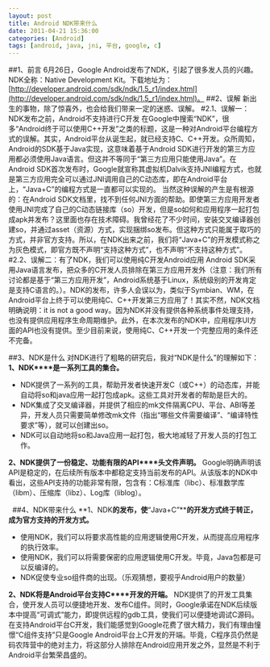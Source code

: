 ```yaml
---
layout: post
title: Android NDK带来什么
date: 2011-04-21 15:36:00
categories: [Android]
tags: [android, java, jni, 平台, google, c]
---
```

##1、前言
6月26日，Google Android发布了NDK，引起了很多发人员的兴趣。NDK全称：Native Development Kit。下载地址为：[http://developer.android.com/sdk/ndk/1.5_r1/index.html](http://developer.android.com/sdk/ndk/1.5_r1/index.html)。
##2、误解
新出生的事物，除了惊喜外，也会给我们带来一定的迷惑、误解。
#2.1、误解一：NDK发布之前，Android不支持进行C开发
在Google中搜索“NDK”，很多“Android终于可以使用C++开发”之类的标题，这是一种对Android平台编程方式的误解。其实，Android平台从诞生起，就已经支持C、C++开发。众所周知，Android的SDK基于Java实现，这意味着基于Android SDK进行开发的第三方应用都必须使用Java语言。但这并不等同于“第三方应用只能使用Java”。在Android SDK首次发布时，Google就宣称其虚拟机Dalvik支持JNI编程方式，也就是第三方应用完全可以通过JNI调用自己的C动态库，即在Android平台上，“Java+C”的编程方式是一直都可以实现的。
当然这种误解的产生是有根源的：在Android SDK文档里，找不到任何JNI方面的帮助。即使第三方应用开发者使用JNI完成了自己的C动态链接库（so）开发，但是so如何和应用程序一起打包成apk并发布？这里面也存在技术障碍。我曾经花了不少时间，安装交叉编译器创建so，并通过asset（资源）方式，实现捆绑so发布。但这种方式只能属于取巧的方式，并非官方支持。所以，在NDK出来之前，我们将“Java+C”的开发模式称之为灰色模式，即官方既不声明“支持这种方式”，也不声明“不支持这种方式”。
#2.2、误解二：有了NDK，我们可以使用纯C开发Android应用
Android SDK采用Java语言发布，把众多的C开发人员排除在第三方应用开发外（注意：我们所有讨论都是基于“第三方应用开发”，Android系统基于Linux，系统级别的开发肯定是支持C语言的。）。NDK的发布，许多人会误以为，类似于Symbian、WM，在Android平台上终于可以使用纯C、C++开发第三方应用了！其实不然，NDK文档明确说明：it is not a good way。因为NDK并没有提供各种系统事件处理支持，也没有提供应用程序生命周期维护。此外，在本次发布的NDK中，应用程序UI方面的API也没有提供。至少目前来说，使用纯C、C++开发一个完整应用的条件还不完备。


##3、NDK是什么
对NDK进行了粗略的研究后，我对“NDK是什么”的理解如下：
**1、NDK****是一系列工具的集合。**
- NDK提供了一系列的工具，帮助开发者快速开发C（或C++）的动态库，并能自动将so和java应用一起打包成apk。这些工具对开发者的帮助是巨大的。
- NDK集成了交叉编译器，并提供了相应的mk文件隔离CPU、平台、ABI等差异，开发人员只需要简单修改mk文件（指出“哪些文件需要编译”、“编译特性要求”等），就可以创建出so。
- NDK可以自动地将so和Java应用一起打包，极大地减轻了开发人员的打包工作。

**2、NDK****提供了一份稳定、功能有限的****API****头文件声明。**
Google明确声明该API是稳定的，在后续所有版本中都稳定支持当前发布的API。从该版本的NDK中看出，这些API支持的功能非常有限，包含有：C标准库（libc）、标准数学库（libm）、压缩库（libz）、Log库（liblog）。


 
##4、NDK带来什么
**1、NDK****的发布，使****“Java+C”****的开发方式终于转正，成为官方支持的开发方式。**
- 使用NDK，我们可以将要求高性能的应用逻辑使用C开发，从而提高应用程序的执行效率。
- 使用NDK，我们可以将需要保密的应用逻辑使用C开发。毕竟，Java包都是可以反编译的。
- NDK促使专业so组件商的出现。（乐观猜想，要视乎Android用户的数量）

**2、NDK****将是****Android****平台支持****C****开发的开端。**
NDK提供了的开发工具集合，使开发人员可以便捷地开发、发布C组件。同时，Google承诺在NDK后续版本中提高“可调式”能力，即提供远程的gdb工具，使我们可以便捷地调试C源码。在支持Android平台C开发，我们能感觉到Google花费了很大精力，我们有理由憧憬“C组件支持”只是Google Android平台上C开发的开端。毕竟，C程序员仍然是码农阵营中的绝对主力，将这部分人排除在Android应用开发之外，显然是不利于Android平台繁荣昌盛的。

